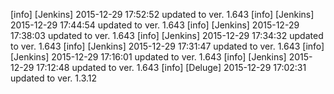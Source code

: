 [info] [Jenkins] 2015-12-29 17:52:52 updated to ver. 1.643
[info] [Jenkins] 2015-12-29 17:44:54 updated to ver. 1.643
[info] [Jenkins] 2015-12-29 17:38:03 updated to ver. 1.643
[info] [Jenkins] 2015-12-29 17:34:32 updated to ver. 1.643
[info] [Jenkins] 2015-12-29 17:31:47 updated to ver. 1.643
[info] [Jenkins] 2015-12-29 17:16:01 updated to ver. 1.643
[info] [Jenkins] 2015-12-29 17:12:48 updated to ver. 1.643
[info] [Deluge] 2015-12-29 17:02:31 updated to ver. 1.3.12
